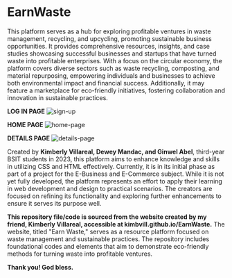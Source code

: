 # EarnWaste
This platform serves as a hub for exploring profitable ventures in waste management, recycling, and upcycling, promoting sustainable business opportunities. It provides comprehensive resources, insights, and case studies showcasing successful businesses and startups that have turned waste into profitable enterprises. With a focus on the circular economy, the platform covers diverse sectors such as waste recycling, composting, and material repurposing, empowering individuals and businesses to achieve both environmental impact and financial success. Additionally, it may feature a marketplace for eco-friendly initiatives, fostering collaboration and innovation in sustainable practices.

**LOG IN PAGE**
![sign-up](https://github.com/user-attachments/assets/0c152bda-2a03-497a-87cb-2c3d009de0d7)

**HOME PAGE**
![home-page](https://github.com/user-attachments/assets/e78e5bb1-3b6c-499b-b528-fd6722105a26)

**DETAILS PAGE**
![details-page](https://github.com/user-attachments/assets/b02cd95e-0fbc-42c9-81d1-93a3df2ba3ea)

Created by **Kimberly Villareal, Dewey Mandac, and Ginwel Abel**, third-year BSIT students in 2023, this platform aims to enhance knowledge and skills in utilizing CSS and HTML effectively. Currently, it is in its initial phase as part of a project for the E-Business and E-Commerce subject. While it is not yet fully developed, the platform represents an effort to apply their learning in web development and design to practical scenarios. The creators are focused on refining its functionality and exploring further enhancements to ensure it serves its purpose well.

**This repository file/code is sourced from the website created by my friend, Kimberly Villareal, accessible at kimbvill.github.io/EarnWaste.** The website, titled "Earn Waste," serves as a resource platform focused on waste management and sustainable practices. The repository includes foundational codes and elements that aim to demonstrate eco-friendly methods for turning waste into profitable ventures.

**Thank you! God bless.**



